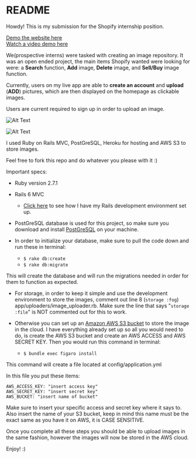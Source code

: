 

# README

Howdy! This is my submission for the Shopify internship position. 

[Demo the website here](https://pixter-by-kibi.herokuapp.com/)
<br />
[Watch a video demo here](https://youtu.be/A_yw87hhKVI)


We(prospective interns) were tasked with creating an image repository. It was an open ended project, the main items Shopify wanted were looking for were: a **Search** function, **Add** image, **Delete** image, and **Sell/Buy** image function. 

Currently, users on my live app are able to **create an account** and **upload** (**ADD**) pictures, which are then displayed on the homepage as clickable images. 

Users are current required to sign up in order to upload an image. 

![Alt Text](https://media0.giphy.com/media/j6waPdTZBTfNR19TVJ/giphy.gif)

![Alt Text](https://media3.giphy.com/media/jTYHypwe9alUHSJDDI/giphy.gif)


I used Ruby on Rails MVC, PostGreSQL, Heroku for hosting and AWS S3 to store images. 

Feel free to fork this repo and do whatever you please with it :) 

Important specs:

* Ruby version 2.7.1
* Rails 6 MVC 
	* [Click here](https://gorails.com/setup/windows/10#linux-subsystem) to see how I have my Rails development environment set up. 
* PostGreSQL database is used for this project, so make sure you download and install [PostGreSQL](https://www.postgresql.org/download/windows/) on your machine. 

* In order to initialize your database, make sure to pull the code down and run these in terminal:
	* `$ rake db:create` 
	* `$ rake db:migrate`

This will create the database and will run the migrations needed in order for them to function as expected. 

* For storage, in order to keep it simple and use the development environment to store the images, comment out line 8 (`storage :fog`) app/uploaders/image_uploader.rb. Make sure the line that says "`storage :file`" is NOT commented out for this to work. 

* Otherwise you can set up an [Amazon AWS S3 bucket](https://docs.aws.amazon.com/AmazonS3/latest/user-guide/create-bucket.html) to store the image in the cloud. I have everything already set up so all you would need to do, is create the AWS S3 bucket and create an AWS ACCESS and AWS SECRET KEY. Then you would run this command in terminal: 
	* `$ bundle exec figaro install`

This command will create a file located at config/application.yml

In this file you put these items: 

`AWS_ACCESS_KEY: "insert access key"`
<br />
`AWS_SECRET_KEY: "insert secret key"`
<br />
`AWS_BUCKET: "insert name of bucket"`
<br />

Make sure to insert your specific access and secret key where it says to. Also insert the name of your S3 bucket, keep in mind this name must be the exact same as you have it on AWS, it is CASE SENSITIVE. 

Once you complete all these steps you should be able to upload images in the same fashion, however the images will now be stored in the AWS cloud. 


Enjoy! :)

